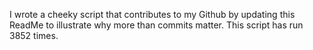 I wrote a cheeky script that contributes to my Github by updating this ReadMe to illustrate why more than commits matter. This script has run 3852 times.